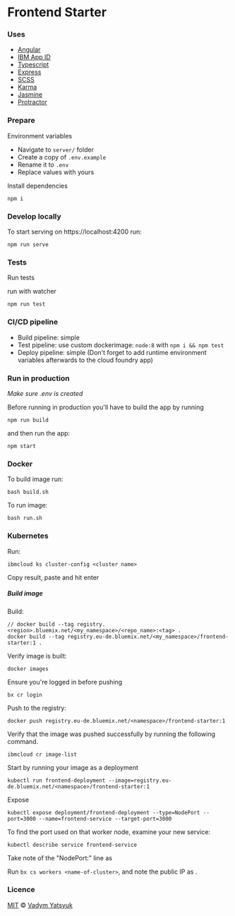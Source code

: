 # Frontend Starter

### Uses
* [Angular](https://angular.io/)
* [IBM App ID](https://www.ibm.com/cloud/app-id)
* [Typescript](https://www.typescriptlang.org/)
* [Express](https://expressjs.com/)
* [SCSS](https://sass-lang.com/)
* [Karma](https://karma-runner.github.io)
* [Jasmine](https://jasmine.github.io/)
* [Protractor](https://www.protractortest.org/#/)

### Prepare

Environment variables

* Navigate to `server/` folder
* Create a copy of `.env.example`
* Rename it to `.env`
* Replace values with yours

Install dependencies

```
npm i
```

### Develop locally

To start serving on https://localhost:4200 run:
```
npm run serve
```

### Tests

Run tests

run with watcher
```
npm run test
```

### CI/CD pipeline

* Build pipeline: simple
* Test pipeline: use custom dockerimage: `node:8` with `npm i && npm test`
* Deploy pipeline: simple (Don't forget to add runtime environment variables afterwards to the cloud foundry app)

### Run in production

*Make sure .env is created*

Before running in production you'll have to build the app by running

```
npm run build
```

and then run the app:

```
npm start
```

### Docker
To build image run:
```
bash build.sh
```

To run image:
```
bash run.sh
```

### Kubernetes
Run:

```
ibmcloud ks cluster-config <cluster name>
```

Copy result, paste and hit enter


##### Build image

Build:
```
// docker build --tag registry.<region>.bluemix.net/<my_namespace>/<repo_name>:<tag> .
docker build --tag registry.eu-de.bluemix.net/<my_namespace>/frontend-starter:1 .
```

Verify image is built:
```
docker images
```

Ensure you're logged in before pushing
```
bx cr login
```

Push to the registry:
```
docker push registry.eu-de.bluemix.net/<namespace>/frontend-starter:1
```

Verify that the image was pushed successfully by running the following command.
```
ibmcloud cr image-list
```

Start by running your image as a deployment
```
kubectl run frontend-deployment --image=registry.eu-de.bluemix.net/<namespace>/frontend-starter:1
```

Expose
```
kubectl expose deployment/frontend-deployment --type=NodePort --port=3000 --name=frontend-service --target-port=3000
```

To find the port used on that worker node, examine your new service:
```
kubectl describe service frontend-service
```
Take note of the "NodePort:" line as <nodeport>


Run `bx cs workers <name-of-cluster>`, and note the public IP as <public-IP>.


### Licence

[MIT](https://tldrlegal.com/license/mit-license) © [Vadym Yatsyuk](https://github.com/vadimdez)
